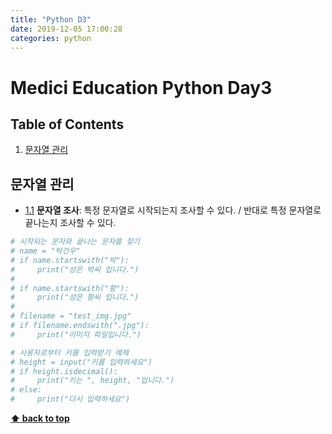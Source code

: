 ```yaml
---
title: "Python D3"
date: 2019-12-05 17:00:28
categories: python
---
```


# Medici Education Python Day3

## Table of Contents
  1. [문자열 관리](#char-admin)
  
## 문자열 관리

<a name="char-method"></a><a name="1.1"></a>
  - [1.1](#char-invest) **문자열 조사**: 특정 문자열로 시작되는지 조사할 수 있다. / 반대로 특정 문자열로 끝나는지 조사할 수 있다.

```python
# 시작되는 문자와 끝나는 문자를 찾기
# name = "박건우"
# if name.startswith("박"):
#     print("성은 박씨 입니다.")
#
# if name.startswith("황"):
#     print("성은 황씨 입니다.")
#
# filename = "test_img.jpg"
# if filename.endswith(".jpg"):
#     print("이미지 파일입니다.")

# 사용자로부터 키를 입력받기 예제
# height = input("키를 입력하세요")
# if height.isdecimal():
#     print("키는 ", height, "입니다.")
# else:
#     print("다시 입력하세요")
```

**[⬆ back to top](#table-of-contents)**
